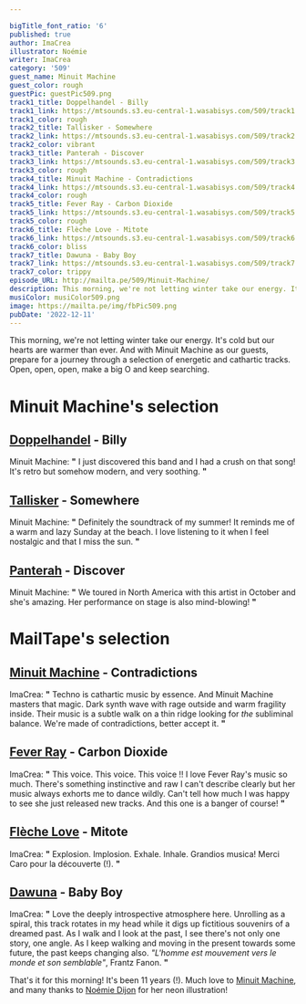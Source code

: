 ```yaml
---

bigTitle_font_ratio: '6'
published: true
author: ImaCrea
illustrator: Noémie
writer: ImaCrea
category: '509'
guest_name: Minuit Machine
guest_color: rough
guestPic: guestPic509.png
track1_title: Doppelhandel - Billy
track1_link: https://mtsounds.s3.eu-central-1.wasabisys.com/509/track1.mp3
track1_color: rough
track2_title: Tallisker - Somewhere
track2_link: https://mtsounds.s3.eu-central-1.wasabisys.com/509/track2.mp3
track2_color: vibrant
track3_title: Panterah - Discover
track3_link: https://mtsounds.s3.eu-central-1.wasabisys.com/509/track3.mp3
track3_color: rough
track4_title: Minuit Machine - Contradictions
track4_link: https://mtsounds.s3.eu-central-1.wasabisys.com/509/track4.mp3
track4_color: rough
track5_title: Fever Ray - Carbon Dioxide
track5_link: https://mtsounds.s3.eu-central-1.wasabisys.com/509/track5.mp3
track5_color: rough
track6_title: Flèche Love - Mitote
track6_link: https://mtsounds.s3.eu-central-1.wasabisys.com/509/track6.mp3
track6_color: bliss
track7_title: Dawuna - Baby Boy
track7_link: https://mtsounds.s3.eu-central-1.wasabisys.com/509/track7.mp3
track7_color: trippy
episode_URL: http://mailta.pe/509/Minuit-Machine/
description: This morning, we're not letting winter take our energy. It's cold but our hearts are warmer than ever. And with Minuit Machine as our guests, prepare for a journey through a selection of energetic and cathartic tracks. Open, open, open, make a big O and keep searching.
musiColor: musiColor509.png
image: https://mailta.pe/img/fbPic509.png
pubDate: '2022-12-11'
---
```

This morning, we're not letting winter take our energy. It's cold but our hearts are warmer than ever. And with Minuit Machine as our guests, prepare for a journey through a selection of energetic and cathartic tracks. Open, open, open, make a big O and keep searching.


# Minuit Machine's selection

## [Doppelhandel](https://doppelhandel.bandcamp.com/album/obverse) - Billy 
Minuit Machine: **"** I just discovered this band and I had a crush on that song! It's retro but somehow modern, and very soothing. **"** 

## [Tallisker](https://tallisker.bandcamp.com/track/somewhere) - Somewhere
Minuit Machine: **"** Definitely the soundtrack of my summer! It reminds me of a warm and lazy Sunday at the beach. I love listening to it when I feel nostalgic and that I miss the sun. **"** 

## [Panterah](https://panterah.bandcamp.com/album/discover) - Discover
Minuit Machine: **"** We toured in North America with this artist in October and she's amazing. Her performance on stage is also mind-blowing! **"** 

 
# MailTape's selection

## [Minuit Machine](https://minuitmachine.bandcamp.com/) - Contradictions
ImaCrea: **"** Techno is cathartic music by essence. And Minuit Machine masters that magic. Dark synth wave with rage outside and warm fragility inside. Their music is a subtle walk on a thin ridge looking for *the* subliminal balance. We're made of contradictions, better accept it. **"** 

## [Fever Ray](https://feverray.bandcamp.com/album/radical-romantics) - Carbon Dioxide
ImaCrea: **"** This voice. This voice. This voice !! I love Fever Ray's music so much. There's something instinctive and raw I can't describe clearly but her music always exhorts me to dance wildly. Can't tell how much I was happy to see she just released new tracks. And this one is a banger of course! **"** 

## [Flèche Love](https://flechelove.bandcamp.com/album/naga-part-2) - Mitote
ImaCrea: **"** Explosion. Implosion. Exhale. Inhale. Grandios musica! Merci Caro pour la découverte (!). **"** 

## [Dawuna](https://dawuna.bandcamp.com/) - Baby Boy
ImaCrea: **"** Love the deeply introspective atmosphere here. Unrolling as a spiral, this track rotates in my head while it digs up fictitious souvenirs of a dreamed past. As I walk and I look at the past, I see there's not only one story, one angle. As I keep walking and moving in the present towards some future, the past keeps changing also. *"L'homme est mouvement vers le monde et son semblable"*, Frantz Fanon. **"** 

That's it for this morning! It's been 11 years (!). Much love to [Minuit Machine](https://minuitmachine.bandcamp.com/), and many thanks to [Noémie Dijon](https://noemiedijon.tumblr.com/) for her neon illustration!
